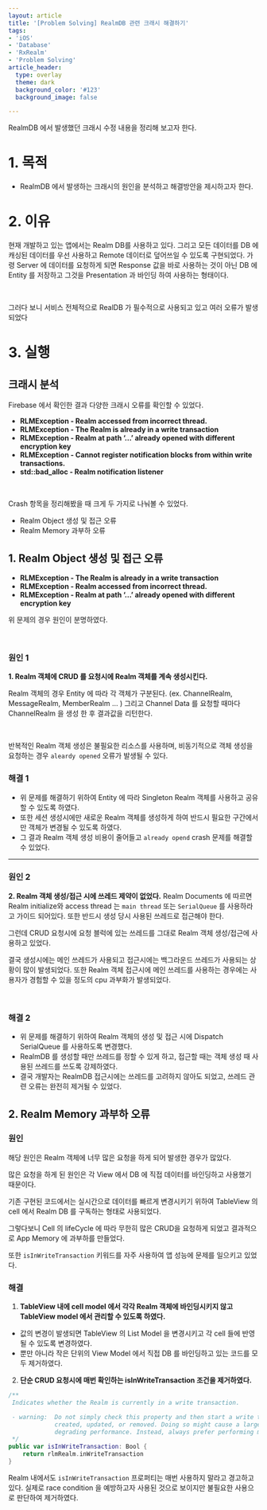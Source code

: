 ```yaml
---
layout: article
title: '[Problem Solving] RealmDB 관련 크래시 해결하기'
tags:
- 'iOS'
- 'Database'
- 'RxRealm'
- 'Problem Solving'
article_header:
  type: overlay
  theme: dark
  background_color: '#123'
  background_image: false

---
```


RealmDB 에서 발생했던 크래시 수정 내용을 정리해 보고자 한다. 

<!--more-->

# 1. 목적
- RealmDB 에서 발생하는 크래시의 원인을 분석하고 해결방안을 제시하고자 한다. 

# 2. 이유
현재 개발하고 있는 앱에서는 Realm DB를 사용하고 있다. 그리고 모든 데이터를 DB 에 캐싱된 데이터를 우선 사용하고 Remote 데이터로 덮어쓰일 수 있도록 구현되었다. 
가령 Server 에 데이터를 요청하게 되면 Response 값을 바로 사용하는 것이 아닌 DB 에 Entity 를 저장하고 그것을 Presentation 과 바인딩 하여 사용하는 형태이다.

<Br>

그러다 보니 서비스 전체적으로 RealDB 가 필수적으로 사용되고 있고 여러 오류가 발생되었다 

# 3. 실행

## 크래시 분석
Firebase 에서 확인한 결과 다양한 크래시 오류를 확인할 수 있었다. 

- **RLMException - Realm accessed from incorrect thread.**
- **RLMException - The Realm is already in a write transaction**
- **RLMException - Realm at path ‘…’ already opened with different encryption key**
- **RLMException - Cannot register notification blocks from within write transactions.**
- **std::bad_alloc - Realm notification listener**

<br>

Crash 항목을 정리해봤을 때 크게 두 가지로 나눠볼 수 있었다. 
- Realm Object 생성 및 접근 오류
- Realm Memory 과부하 오류

## 1. Realm Object 생성 및 접근 오류
- **RLMException - The Realm is already in a write transaction**
- **RLMException - Realm accessed from incorrect thread.**
- **RLMException - Realm at path ‘…’ already opened with different encryption key**

위 문제의 경우 원인이 분명하였다. 

<br>

### 원인 1
**1. Realm 객체에 CRUD 를 요청시에 Realm 객체를 계속 생성시킨다.** 

Realm 객체의 경우 Entity 에 따라 각 객체가 구분된다. (ex. ChannelRealm, MessageRealm, MemberRealm … )
그리고 Channel Data 를 요청할 때마다 ChannelRealm 을 생성 한 후 결과값을 리턴한다. 

<Br>

반복적인 Realm 객체 생성은 불필요한 리소스를 사용하며, 비동기적으로 객체 생성을 요청하는 경우 
`aleardy opened` 오류가 발생될 수 있다.

### 해결 1
- 위 문제를 해결하기 위하여 Entity 에 따라 Singleton Realm 객체를 사용하고 공유할 수 있도록 하였다.
- 또한 세션 생성시에만 새로운 Realm 객체를 생성하게 하여 반드시 필요한 구간에서만 객체가 변경될 수 있도록 하였다.
- 그 결과 Realm 객체 생성 비용이 줄어들고 `already opend` crash 문제를 해결할 수 있었다. 

---

### 원인 2
**2. Realm 객체 생성/접근 시에 쓰레드 제약이 없었다.** 
Realm Documents 에 따르면 Realm initialize와 access thread 는 `main thread` 또는 `SerialQueue` 를 사용하라고 가이드 되어있다. 또한 반드시 생성 당시 사용된 쓰레드로 접근해야 한다.

그런데 CRUD 요청시에 요청 블럭에 있는 쓰레드를 그대로 Realm 객체 생성/접근에 사용하고 있었다. 

결국 생성시에는 메인 쓰레드가 사용되고 접근시에는 백그라운드 쓰레드가 사용되는 상황이 많이 발생되었다. 
또한 Realm 객체 접근시에 메인 쓰레드를 사용하는 경우에는 사용자가 경험할 수 있을 정도의 cpu 과부화가 발생되었다.

<Br>

### 해결 2
- 위 문제를 해결하기 위하여 Realm 객체의 생성 및 접근 시에 Dispatch SerialQueue 를 사용하도록 변경했다.
- RealmDB 를 생성할 때만 쓰레드를 정할 수 있게 하고, 접근할 때는 객체 생성 때 사용된 쓰레드를 쓰도록 강제하였다. 
- 결국 개발자는 RealmDB 접근시에는 쓰레드를 고려하지 않아도 되었고, 쓰레드 관련 오류는 완전히 제거될 수 있었다.

## 2. Realm Memory 과부하 오류

### 원인
해당 원인은 Realm 객체에 너무 많은 요청을 하게 되어 발생한 경우가 많았다.

많은 요청을 하게 된 원인은 각 View 에서 DB 에 직접 데이터를 바인딩하고 사용했기 때문이다. 

기존 구현된 코드에서는 실시간으로 데이터를 빠르게 변경시키기 위하여 TableView 의 cell 에서 Realm DB 를 구독하는 형태로 사용되었다. 

그렇다보니 Cell 의 lifeCycle 에 따라 무한히 많은 CRUD을 요청하게 되었고 결과적으로 App Memory 에 과부하를 만들었다. 

또한 `isInWriteTransaction` 키워드를 자주 사용하여 앱 성능에 문제를 일으키고 있었다. 

### 해결

1. **TableView 내에 cell model 에서 각각 Realm 객체에 바인딩시키지 않고 TableView model 에서 관리할 수 있도록 하였다.** 

  - 값의 변경이 발생되면 TableView 의 List Model 을 변경시키고 각 cell 들에 반영될 수 있도록 변경하였다. 
  - 뿐만 아니라 작은 단위의 View Model 에서 직접 DB 를 바인딩하고 있는 코드를 모두 제거하였다. 

2. **단순 CRUD 요청시에 매번 확인하는 isInWriteTransaction 조건을 제거하였다.** 

```swift
/**
 Indicates whether the Realm is currently in a write transaction.

 - warning:  Do not simply check this property and then start a write transaction whenever an object needs to be
             created, updated, or removed. Doing so might cause a large number of write transactions to be created,
             degrading performance. Instead, always prefer performing multiple updates during a single transaction.
 */
public var isInWriteTransaction: Bool {
    return rlmRealm.inWriteTransaction
}
```

Realm 내에서도 `isInWriteTransaction` 프로퍼티는 매번 사용하지 말라고 경고하고 있다. 실제로 race condition 을 예방하고자 사용된 것으로 보이지만 불필요한 사용으로 판단하여 제거하였다.